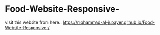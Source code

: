 # Food-Website-Responsive-
visit this website from here.. https://mohammad-al-jubayer.github.io/Food-Website-Responsive-/
